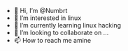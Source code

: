 - 👋 Hi, I’m @Numbrt
- 👀 I’m interested in linux
- 🌱 I’m currently learning linux hacking
- 💞️ I’m looking to collaborate on ...
- 📫 How to reach me amine

<!---
Numbrt/Numbrt is a ✨ special ✨ repository because its `README.md` (this file) appears on your GitHub profile.
You can click the Preview link to take a look at your changes.
--->
